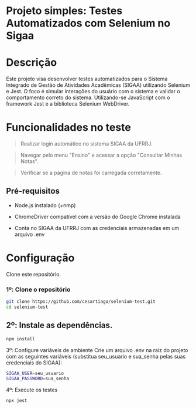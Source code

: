 # Projeto simples: Testes Automatizados com Selenium no Sigaa
# Descrição
Este projeto visa desenvolver testes automatizados para o Sistema Integrado de Gestão de Atividades Acadêmicas (SIGAA) utilizando Selenium e Jest. O foco é simular interações do usuário com o sistema e validar o comportamento correto do sistema. Utilizando-se JavaScript com o framework Jest e a biblioteca Selenium WebDriver.

# Funcionalidades no teste
> Realizar login automático no sistema SIGAA da UFRRJ.

> Navegar pelo menu "Ensino" e acessar a opção "Consultar Minhas Notas".

> Verificar se a página de notas foi carregada corretamente.

## Pré-requisitos
- Node.js instalado (+nmp)
  
- ChromeDriver compatível com a versão do Google Chrome instalada

- Conta no SIGAA da UFRRJ com as credenciais armazenadas em um arquivo .env
  

# Configuração
Clone este repositório.
### 1º: Clone o repositório

```bash
git clone https://github.com/cesartiago/selenium-test.git
cd selenium-test
```

## 2º: Instale as dependências.
```bash
npm install
```

3º: Configure variáveis de ambiente
Crie um arquivo .env na raiz do projeto com as seguintes variáveis (substitua seu_usuario e sua_senha pelas suas credenciais do SIGAA):

```bash
SIGAA_USER=seu_usuario
SIGAA_PASSWORD=sua_senha
```

4º: Execute os testes

```bash
npx jest
```



